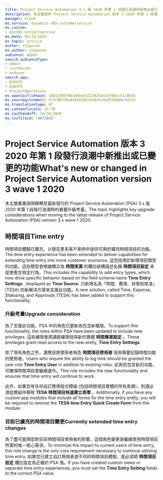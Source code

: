 ```yaml
---
title: Project Service Automation 3.x 版 2020 年第 1 段發行浪潮中新推出或已變更的功能
description: 本主題提供 Project Service Automation 版本 3 2020 年第 1 段發行浪潮中新推出或已變更功能的相關資訊。
manager: kfend
ms.service: dynamics-365-customerservice
ms.custom:
- dyn365-projectservice
ms.date: 05/15/2020
ms.topic: article
author: stsporen
ms.author: stsporen
audience: Admin
search.audienceType:
- admin
- customizer
- enduser
search.app:
- D365CE
- D365PS
- ProjectOperations
ms.openlocfilehash: 16b51995f863d9ee54172625dacbf081c51c8556
ms.sourcegitcommit: 5c4c9bf3ba018562d6cb3443c01d550489c415fa
ms.translationtype: HT
ms.contentlocale: zh-TW
ms.lasthandoff: 10/16/2020
ms.locfileid: "4072942"
---
```

# <a name="whats-new-or-changed-in-project-service-automation-version-3-wave-1-2020"></a><span data-ttu-id="4128a-103">Project Service Automation 版本 3 2020 年第 1 段發行浪潮中新推出或已變更的功能</span><span class="sxs-lookup"><span data-stu-id="4128a-103">What's new or changed in Project Service Automation version 3 wave 1 2020</span></span>
<span data-ttu-id="4128a-104">本主題著重說明移轉至最新發行的 Project Service Automation (PSA) 3.x 版 2020 年第 1 段發行浪潮時的重要升級考量。</span><span class="sxs-lookup"><span data-stu-id="4128a-104">The topic highlights key upgrade considerations when moving to the latest release of Project Service Automation (PSA) version 3.x wave 1 2020.</span></span>

## <a name="time-entry"></a><span data-ttu-id="4128a-105">時間項目</span><span class="sxs-lookup"><span data-stu-id="4128a-105">Time entry</span></span>
<span data-ttu-id="4128a-106">時間項目體驗已擴充，以便在更多客戶案例中提供可用於擴充時間項目的功能。</span><span class="sxs-lookup"><span data-stu-id="4128a-106">The time entry experience has been extended to deliver capabilities for extending time entry into more customer scenarios.</span></span> <span data-ttu-id="4128a-107">這包括用於新增項目類型的功能，這些類型會根據顯示為 **時間來源** 的欄位結構描述名稱 **時間項目設定** 來促使產生特定行為。</span><span class="sxs-lookup"><span data-stu-id="4128a-107">This includes the capability to add entry types, which now drive specific behavior based on the field schema name **Time Entry Settings** , displayed as **Time Source**.</span></span> <span data-ttu-id="4128a-108">已新增名為「時間、費用、狀態和核准」(TESA) 的新解決方案來支援此功能。</span><span class="sxs-lookup"><span data-stu-id="4128a-108">A new solution, called Time, Expense, Statusing, and Approvals (TESA) has been added to support this functionality.</span></span>

### <a name="upgrade-consideration"></a><span data-ttu-id="4128a-109">升級考量</span><span class="sxs-lookup"><span data-stu-id="4128a-109">Upgrade consideration</span></span>
<span data-ttu-id="4128a-110">為了支援此功能，PSA 中的角色已更新為包含新權限。</span><span class="sxs-lookup"><span data-stu-id="4128a-110">To support this functionality, the roles within PSA have been updated to include new privileges.</span></span> <span data-ttu-id="4128a-111">這些權限會將讀取權限授與新的實體 **時間專案設定** 。</span><span class="sxs-lookup"><span data-stu-id="4128a-111">These privileges grant read access to the new entity, **Time Entry Settings**.</span></span>

<span data-ttu-id="4128a-112">除了現有角色之外，還應該將使用者角色 **時間項目使用者** 授與需要記錄時間功能的使用者。</span><span class="sxs-lookup"><span data-stu-id="4128a-112">Users who require the ability to log time should be granted the user role **Time Entry User** in addition to existing roles.</span></span> <span data-ttu-id="4128a-113">此角色包含新的功能，可確保時間項目會繼續運作。</span><span class="sxs-lookup"><span data-stu-id="4128a-113">This role includes the new functionality and ensures that time entry will continue to work.</span></span>

<span data-ttu-id="4128a-114">此外，如果您有任何自訂應用程式模組 (包括時間項目實體的所有表單)，則還必須從模組中移除 **TESA 時間項目快速建立表單** 。</span><span class="sxs-lookup"><span data-stu-id="4128a-114">Additionally, if you have any custom app modules that include all forms for the time entry entity, you will be required to remove the **TESA time Entry Quick Create Form** from the module.</span></span>

### <a name="currently-extended-time-entry-changes"></a><span data-ttu-id="4128a-115">目前已擴充的時間項目變更</span><span class="sxs-lookup"><span data-stu-id="4128a-115">Currently extended time entry changes</span></span>
<span data-ttu-id="4128a-116">為了盡可能降低對目前時間項目使用者的影響，這個角色變更是繼續使用時間項目所需的唯一核心需求。</span><span class="sxs-lookup"><span data-stu-id="4128a-116">To minimize the impact to current users of time entry, this role change is the only core requirement necessary to continue utilizing time entry.</span></span> <span data-ttu-id="4128a-117">如果您已建立自訂檢視表或不同的時間項目體驗，就必須將 **時間項目設定** 欄位設定為正確的 PSA 值。</span><span class="sxs-lookup"><span data-stu-id="4128a-117">If you have created custom views or separate time entry experiences, you must set the **Time Entry Setting** fields to the correct PSA value.</span></span>

